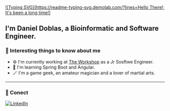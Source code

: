 [![Typing SVG](https://readme-typing-svg.demolab.com/?lines=Hello There!; It's been a long time!)](https://git.io/typing-svg)

I'm Daniel Doblas, a Bioinformatic and Software Engineer.
---
### 👀 Interesting things to know about me
  - ⚙️ I'm currently working at <a href='https://theworkshop.com/es/'>The Workshop</a> as a Jr Sosftwe Engineer.
  - 📕 I'm learning Spring Boot and Angular.
  - 🪄 I'm a game geek, an amateur magician and a lover of martial arts.
---
### 🤝 Conect
[![LinkedIn](https://img.shields.io/badge/LinkedIn-0077B5?style=for-the-badge&logo=linkedin&logoColor=white)](https://www.linkedin.com/in/daniel-doblas-jimenez/)
